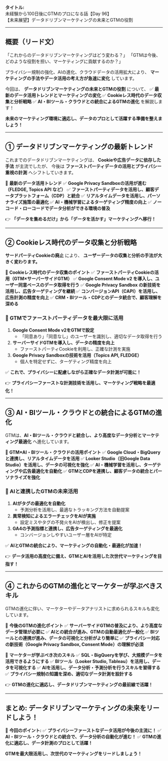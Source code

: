**タイトル:**\
未経験から100日後にGTMのプロになる話【Day 96】\
【未来展望】データドリブンマーケティングの未来とGTMの役割

---

## **概要（リード文）**

「これからのデータドリブンマーケティングはどう変わる？」
「GTMは今後、どのような役割を担い、マーケティングに貢献するのか？」

プライバシー規制の強化、AIの進化、クラウドデータの活用拡大により、
**マーケティングの手法やデータ活用の考え方が急速に変化** しています。

今回は、 **データドリブンマーケティングの未来とGTMの役割** について、
✅ **最新のデータ活用トレンドとマーケティングの変化**
✅ **Cookieレス時代のデータ収集と分析戦略**
✅ **AI・BIツール・クラウドとの統合によるGTMの進化**
を解説します！

**未来のマーケティング環境に適応し、データのプロとして活躍する準備を整えましょう！**

---

## **① データドリブンマーケティングの最新トレンド**

これまでのデータドリブンマーケティングは、
**Cookieや広告データに依存した手法** が主流でしたが、
今後は **ファーストパーティデータの活用とプライバシー重視の計測** へシフトしていきます。

📌 **最新のデータ活用トレンド**
✅ **Google Privacy Sandboxの活用が進む（FLEDGE, Topics API など）**
✅ **ファーストパーティデータを活用し、顧客データプラットフォーム（CDP）と統合**
✅ **リアルタイムデータを活用し、パーソナライズ施策の最適化**
✅ **AI・機械学習によるターゲティング精度の向上**
✅ **ノーコード・ローコードでデータ分析ができる環境の普及**

👉 **「データを集めるだけ」から「データを活かす」マーケティングへ移行！**

---

## **② Cookieレス時代のデータ収集と分析戦略**

**サードパーティCookieの廃止** により、
**ユーザーデータの収集と分析の手法が大きく変わります。**

📌 **Cookieレス時代のデータ収集のポイント**
✅ **ファーストパーティCookieの活用（GTM×サーバーサイドGTM）**
✅ **Google Consent Mode v2 を導入し、ユーザー同意ベースのデータ取得を行う**
✅ **Google Privacy Sandbox の新技術を活用し、広告ターゲティングを継続**
✅ **コンバージョンAPI（CAPI）を活用し、広告計測の精度を向上**
✅ **CRM・BIツール・CDPとのデータ統合で、顧客理解を深める**

### **🔹 GTMでファーストパーティデータを最大限に活用**

1. **Google Consent Mode v2をGTMで設定**
   - 「同意あり」「同意なし」のユーザーを識別し、適切なデータ取得を行う
2. **サーバーサイドGTMを導入し、データの精度を向上**
   - ファーストパーティCookieを利用し、正確な計測を実施
3. **Google Privacy Sandboxの技術を活用（Topics API, FLEDGE）**
   - 個人を特定せずに、ターゲティング精度を向上

✅ **これで、プライバシーに配慮しながら正確なデータ計測が可能に！**

👉 **プライバシーファーストな計測技術を活用し、マーケティング戦略を最適化！**

---

## **③ AI・BIツール・クラウドとの統合によるGTMの進化**

GTMは、**AI・BIツール・クラウドと統合し、より高度なデータ分析とマーケティング最適化** へ進化しています。

📌 **GTM×AI・BIツール・クラウドの活用ポイント**
✅ **Google Cloud・BigQueryと連携し、リアルタイムデータを活用**
✅ **Looker Studio（旧Google Data Studio）を活用し、データの可視化を強化**
✅ **AI・機械学習を活用し、ターゲティングや広告最適化を自動化**
✅ **GTMとCDPを連携し、顧客データの統合とパーソナライズを強化**

### **🔹 AIと連携したGTMの未来活用**

1. **AIがタグの最適化を自動化**
   - 予測分析を活用し、最適なトラッキング方法を自動提案
2. **異常検知によるエラーチェックをAIが実施**
   - 設定ミスやタグの不発火をAIが検出し、修正を提案
3. **GA4の予測指標と連携し、広告ターゲティングを最適化**
   - コンバージョンしやすいユーザー層をAIが特定

✅ **AIとGTMの統合により、マーケティングの自動化・最適化が加速！**

👉 **データ活用の高度化に備え、GTMとAIを活用した次世代マーケティングを目指す！**

---

## **④ これからのGTMの進化とマーケターが学ぶべきスキル**

GTMの進化に伴い、マーケターやデータアナリストに求められるスキルも変化しています。

📌 **今後のGTMの進化ポイント**
✅ **サーバーサイドGTMの普及により、より高度なデータ管理が必要に**
✅ **AIとの統合が進み、GTMの自動最適化が一般化**
✅ **BIツールとの連携が進み、データの可視化と分析がより簡単に**
✅ **プライバシー対応の新技術（Google Privacy Sandbox, Consent Mode）の理解が必須**

📌 **マーケターが学ぶべき次のスキル**
✅ **SQL・BigQueryを学び、大規模データを活用できるようにする**
✅ **BIツール（Looker Studio, Tableau）を活用し、データを可視化する**
✅ **AIを活用し、データ分析・予測分析を行うスキルを習得する**
✅ **プライバシー規制の知識を深め、適切なデータ計測を設計する**

👉 **GTMの進化に適応し、データドリブンマーケティングの最前線で活躍！**

---

## **まとめ: データドリブンマーケティングの未来をリードしよう！**

📌 **今回のポイント:**
✅ **プライバシーファーストなデータ活用が今後の主流に！**
✅ **AI・BIツール・クラウドとの統合で、データ分析の自動化が進む！**
✅ **GTMの進化に適応し、データ計測のプロとして活躍！**

**GTMを最大限活用し、次世代のマーケティングをリードしましょう！**